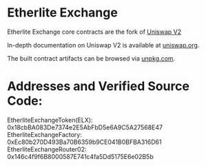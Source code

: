 # Etherlite Exchange

Etherlite Exchange core contracts are the fork of [Uniswap V2](https://github.com/Uniswap/uniswap-v2-core)

In-depth documentation on Uniswap V2 is available at [uniswap.org](https://uniswap.org/docs).

The built contract artifacts can be browsed via [unpkg.com](https://unpkg.com/browse/@uniswap/v2-core@latest/).

# Addresses and Verified Source Code:

EtherliteExchangeToken(ELX): 0x18cbBA083De7374e2E5AbFbD5e6A9C5A27568E47
EtherliteExchangeFactory: 0xEc80b270D493Ba70B6359b9CE041B0BFBA316D61
EtherliteExchangeRouter02: 0x146c4f9f6B8000587E741c4fa5Dd5175E6e02B5b
